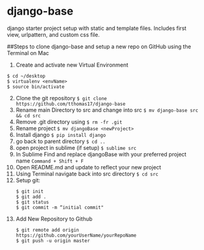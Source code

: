 # django-base

django starter project setup with static and template files. Includes first view, urlpattern, and custom css file.


##Steps to clone django-base and setup a new repo on GitHub using the Terminal on Mac

1. Create and activate new Virtual Environment
```
$ cd ~/desktop
$ virtualenv <envName>
$ source bin/activate
```
2. Clone the git repository
 ``` $ git clone https://github.com/tthomas17/django-base ```
3. Rename main Directory to src and change into src
``` $ mv django-base src && cd src ```
4. Remove .git directory using
``` $ rm -fr .git ```
5. Rename project
 ``` $ mv djangoBase <newProject> ```
6. Install django
``` $ pip install django ```
7. go back to parent directory
``` $ cd .. ```
8. open project in sublime (if setup)
```$ sublime src```
9. In Sublime Find and replace djangoBase with your preferred project name
 ```Command + Shift + F```
10. Open README.md and update to reflect your new project
11. Using Terminal  navigate back into src directory
``` $ cd src ```
12. Setup git:
    ```
    $ git init
    $ git add .
    $ git status
    $ git commit -m “initial commit"

    ```
13. Add New Repository to Github
    ```
    $ git remote add origin https://github.com/yourUserName/yourRepoName
    $ git push -u origin master

     ```